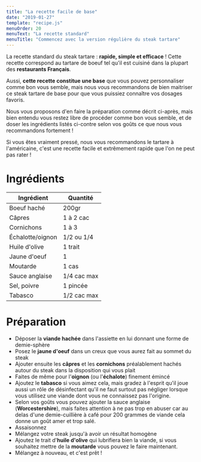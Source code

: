 ```yaml
---
title: "La recette facile de base"
date: "2019-01-27"
template: "recipe.js"
menuOrder: 20
menuText: "La recette standard"
menuTitle: "Commencez avec la version régulière du steak tartare"
---
```



La recette standard du steak tartare : **rapide, simple et efficace** !
Cette recette correspond au tartare de boeuf tel qu'il est cuisiné dans la plupart des **restaurants Français**.

Aussi, **cette recette constitue une base** que vous pouvez personnaliser comme bon vous semble, mais nous vous recommandons de bien maitriser ce steak tartare de base pour que vous puissiez connaître vos dosages favoris.

Nous vous proposons d'en faire la préparation comme décrit ci-après, mais bien entendu vous restez libre de procéder comme bon vous semble, et de doser les ingrédients listés ci-contre selon vos goûts ce que nous vous recommandons fortement !

Si vous êtes vraiment pressé, nous vous recommandons le tartare à l'américaine, c'est une recette facile et extrêmement rapide que l'on ne peut pas rater !

# Ingrédients

| Ingrédient	    | Quantité    |
| ----------------- | ----------- |
| Boeuf haché       | 200gr       |
| Câpres 	        | 1 à 2 cac   |
| Cornichons        | 1 à 3       |
| Échalotte/oignon  | 1/2 ou 1/4  |
| Huile d'olive	    | 1 trait     |
| Jaune d'oeuf      | 1           |
| Moutarde          | 1 cas       |
| Sauce anglaise    | 1/4 cac max |
| Sel, poivre       | 1 pincée    |
| Tabasco           | 1/2 cac max |

# Préparation
- Déposer la **viande hachée** dans l'assiette en lui donnant une forme de demie-sphère
- Posez le **jaune d'oeuf** dans un creux que vous aurez fait au sommet du steak
- Ajouter ensuite les **câpres** et les **cornichons** préalablement hachés autour du steak dans la disposition qui vous plait
- Faites de même pour l'**oignon** (ou l'**échalote**) finement émincé
- Ajoutez le **tabasco** si vous aimez cela, mais gradez à l'esprit qu'il joue aussi un rôle de désinfectant qu'il ne faut surtout pas négliger lorsque vous utilisez une viande dont vous ne connaissez pas l'origine.
- Selon vos goûts vous pouvez ajouter la sauce anglaise (**Worcestershire**), mais faites attention à ne pas trop en abuser car au delas d'une demie-cuillière à café pour 200 grammes de viande cela donne un goût amer et trop salé.
- Assaisonnez
- Mélangez votre steak jusqu'à avoir un résultat homogène
- Ajoutez le trait d'**huile d'olive** qui lubrifiera bien la viande, si vous souhaitez mettre de la **moutarde** vous pouvez le faire maintenant.
- Mélangez à nouveau, et c'est prêt !

